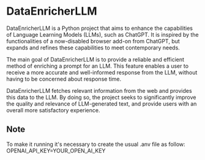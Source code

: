 # DataEnricherLLM
DataEnricherLLM is a Python project that aims to enhance the capabilities of Language Learning Models (LLMs), such as ChatGPT. It is inspired by the functionalities of a now-disabled browser add-on from ChatGPT, but expands and refines these capabilities to meet contemporary needs.

The main goal of DataEnricherLLM is to provide a reliable and efficient method of enriching a prompt for an LLM. This feature enables a user to receive a more accurate and well-informed response from the LLM, without having to be concerned about response time.

DataEnricherLLM fetches relevant information from the web and provides this data to the LLM. By doing so, the project seeks to significantly improve the quality and relevance of LLM-generated text, and provide users with an overall more satisfactory experience.

## Note
To make it running it's necessary to create the usual .anv file as follow:
OPENAI_API_KEY=YOUR_OPEN_AI_KEY